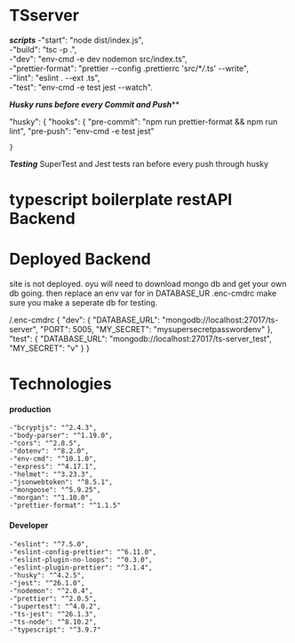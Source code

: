 # TSserver


***scripts***
    -"start": "node dist/index.js",  
    -"build": "tsc -p .",   
    -"dev": "env-cmd -e dev nodemon src/index.ts",  
    -"prettier-format": "prettier --config .prettierrc 'src/\**/*\.ts' --write",  
    -"lint": "eslint . --ext .ts",  
    -"test": "env-cmd -e test jest --watch". 
    
    

***Husky runs before every Commit and Push*****

"husky": {
    "hooks": {
      "pre-commit": "npm run prettier-format && npm run lint",
      "pre-push": "env-cmd -e test jest"
      
    }
    
 ***Testing***
 SuperTest and Jest
 tests ran before every push through husky




# typescript boilerplate restAPI Backend


# Deployed Backend
 site is not deployed. oyu will need to download mongo db and get your own db going. then replace
 an env var for in DATABASE_UR .enc-cmdrc
 make sure you make a seperate db for testing.
 
 /.enc-cmdrc
 {
    "dev": {
        "DATABASE_URL": "mongodb://localhost:27017/ts-server",
        "PORT": 5005,
        "MY_SECRET": "mysupersecretpasswordenv"
    },
    "test": {
        "DATABASE_URL": "mongodb://localhost:27017/ts-server_test",
        "MY_SECRET": "v"
    }
}


# Technologies

#### production

    -"bcryptjs": "^2.4.3",
    -"body-parser": "^1.19.0",
    -"cors": "^2.8.5",
    -"dotenv": "^8.2.0",
    -"env-cmd": "^10.1.0",
    -"express": "^4.17.1",
    -"helmet": "^3.23.3",
    -"jsonwebtoken": "^8.5.1",
    -"mongoose": "^5.9.25",
    -"morgan": "^1.10.0",
    -"prettier-format": "^1.1.5"


#### Developer


    -"eslint": "^7.5.0",
    -"eslint-config-prettier": "^6.11.0",
    -"eslint-plugin-no-loops": "^0.3.0",
    -"eslint-plugin-prettier": "^3.1.4",
    -"husky": "^4.2.5",
    -"jest": "^26.1.0",
    -"nodemon": "^2.0.4",
    -"prettier": "^2.0.5",
    -"supertest": "^4.0.2",
    -"ts-jest": "^26.1.3",
    -"ts-node": "^8.10.2",
    -"typescript": "^3.9.7"
